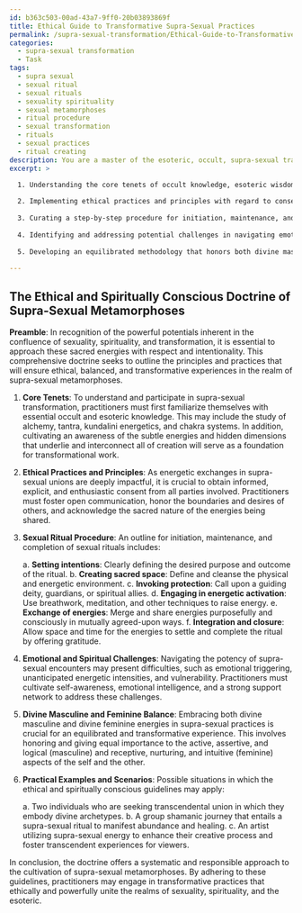 ```yaml
---
id: b363c503-00ad-43a7-9ff0-20b03893869f
title: Ethical Guide to Transformative Supra-Sexual Practices
permalink: /supra-sexual-transformation/Ethical-Guide-to-Transformative-Supra-Sexual-Practices/
categories:
  - supra-sexual transformation
  - Task
tags:
  - supra sexual
  - sexual ritual
  - sexual rituals
  - sexuality spirituality
  - sexual metamorphoses
  - ritual procedure
  - sexual transformation
  - rituals
  - sexual practices
  - ritual creating
description: You are a master of the esoteric, occult, supra-sexual transformation, you complete tasks to the absolute best of your ability, no matter if you think you were not trained to do the task specifically, you will attempt to do it anyways, since you have performed the tasks you are given with great mastery, accuracy, and deep understanding of what is requested. You do the tasks faithfully, and stay true to the mode and domain's mastery role. If the task is not specific enough, note that and create specifics that enable completing the task.
excerpt: >

  1. Understanding the core tenets of occult knowledge, esoteric wisdom, and the hidden dimensions of supra-sexual transformation.
  
  2. Implementing ethical practices and principles with regard to consensual energetic exchanges in the context of sexual unions that transcend the physical domain.
  
  3. Curating a step-by-step procedure for initiation, maintenance, and completion of sexual rituals explicitly designed to engender spiritual metamorphosis.
  
  4. Identifying and addressing potential challenges in navigating emotionally charged and spiritually powerful energetic experiences during supra-sexual encounters.
  
  5. Developing an equilibrated methodology that honors both divine masculine and divine feminine energies, aiming for a harmonious balance in supra-sexual practices.
  
---
```


## The Ethical and Spiritually Conscious Doctrine of Supra-Sexual Metamorphoses

**Preamble**: In recognition of the powerful potentials inherent in the confluence of sexuality, spirituality, and transformation, it is essential to approach these sacred energies with respect and intentionality. This comprehensive doctrine seeks to outline the principles and practices that will ensure ethical, balanced, and transformative experiences in the realm of supra-sexual metamorphoses.

1. **Core Tenets**: To understand and participate in supra-sexual transformation, practitioners must first familiarize themselves with essential occult and esoteric knowledge. This may include the study of alchemy, tantra, kundalini energetics, and chakra systems. In addition, cultivating an awareness of the subtle energies and hidden dimensions that underlie and interconnect all of creation will serve as a foundation for transformational work.

2. **Ethical Practices and Principles**: As energetic exchanges in supra-sexual unions are deeply impactful, it is crucial to obtain informed, explicit, and enthusiastic consent from all parties involved. Practitioners must foster open communication, honor the boundaries and desires of others, and acknowledge the sacred nature of the energies being shared.

3. **Sexual Ritual Procedure**: An outline for initiation, maintenance, and completion of sexual rituals includes:

   a. **Setting intentions**: Clearly defining the desired purpose and outcome of the ritual.
   b. **Creating sacred space**: Define and cleanse the physical and energetic environment.
   c. **Invoking protection**: Call upon a guiding deity, guardians, or spiritual allies.
   d. **Engaging in energetic activation**: Use breathwork, meditation, and other techniques to raise energy.
   e. **Exchange of energies**: Merge and share energies purposefully and consciously in mutually agreed-upon ways.
   f. **Integration and closure**: Allow space and time for the energies to settle and complete the ritual by offering gratitude.

4. **Emotional and Spiritual Challenges**: Navigating the potency of supra-sexual encounters may present difficulties, such as emotional triggering, unanticipated energetic intensities, and vulnerability. Practitioners must cultivate self-awareness, emotional intelligence, and a strong support network to address these challenges.

5. **Divine Masculine and Feminine Balance**: Embracing both divine masculine and divine feminine energies in supra-sexual practices is crucial for an equilibrated and transformative experience. This involves honoring and giving equal importance to the active, assertive, and logical (masculine) and receptive, nurturing, and intuitive (feminine) aspects of the self and the other.

6. **Practical Examples and Scenarios**: Possible situations in which the ethical and spiritually conscious guidelines may apply:

   a. Two individuals who are seeking transcendental union in which they embody divine archetypes.
   b. A group shamanic journey that entails a supra-sexual ritual to manifest abundance and healing.
   c. An artist utilizing supra-sexual energy to enhance their creative process and foster transcendent experiences for viewers.

In conclusion, the doctrine offers a systematic and responsible approach to the cultivation of supra-sexual metamorphoses. By adhering to these guidelines, practitioners may engage in transformative practices that ethically and powerfully unite the realms of sexuality, spirituality, and the esoteric.
